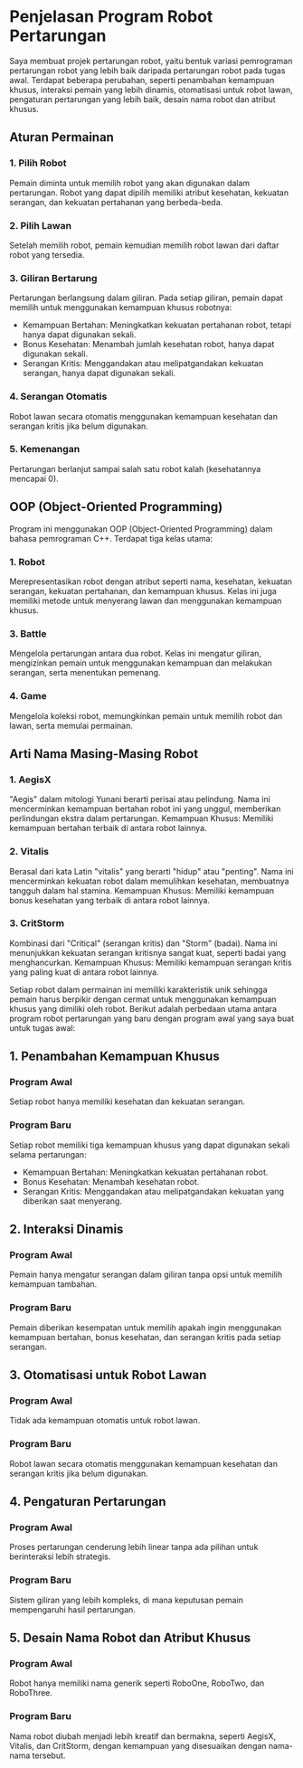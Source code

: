 # Penjelasan Program Robot Pertarungan

Saya membuat projek pertarungan robot, yaitu bentuk variasi pemrograman pertarungan robot yang lebih baik daripada pertarungan robot pada tugas awal.
Terdapat beberapa perubahan, seperti penambahan kemampuan khusus, interaksi pemain yang lebih dinamis, otomatisasi untuk robot lawan, pengaturan pertarungan yang lebih baik, desain nama robot dan atribut khusus.

## Aturan Permainan
### 1. Pilih Robot
Pemain diminta untuk memilih robot yang akan digunakan dalam pertarungan. Robot yang dapat dipilih memiliki atribut kesehatan, kekuatan serangan, dan kekuatan pertahanan yang berbeda-beda.
### 2. Pilih Lawan
Setelah memilih robot, pemain kemudian memilih robot lawan dari daftar robot yang tersedia.
### 3. Giliran Bertarung
Pertarungan berlangsung dalam giliran. Pada setiap giliran, pemain dapat memilih untuk menggunakan kemampuan khusus robotnya:
- Kemampuan Bertahan: Meningkatkan kekuatan pertahanan robot, tetapi hanya dapat digunakan sekali.
- Bonus Kesehatan: Menambah jumlah kesehatan robot, hanya dapat digunakan sekali.
- Serangan Kritis: Menggandakan atau melipatgandakan kekuatan serangan, hanya dapat digunakan sekali.
### 4. Serangan Otomatis
Robot lawan secara otomatis menggunakan kemampuan kesehatan dan serangan kritis jika belum digunakan.
### 5. Kemenangan
Pertarungan berlanjut sampai salah satu robot kalah (kesehatannya mencapai 0).

## OOP (Object-Oriented Programming)
Program ini menggunakan OOP (Object-Oriented Programming) dalam bahasa pemrograman C++. Terdapat tiga kelas utama:
### 1. Robot
Merepresentasikan robot dengan atribut seperti nama, kesehatan, kekuatan serangan, kekuatan pertahanan, dan kemampuan khusus. Kelas ini juga memiliki metode untuk menyerang lawan dan menggunakan kemampuan khusus.
### 3. Battle
Mengelola pertarungan antara dua robot. Kelas ini mengatur giliran, mengizinkan pemain untuk menggunakan kemampuan dan melakukan serangan, serta menentukan pemenang.
### 4. Game
Mengelola koleksi robot, memungkinkan pemain untuk memilih robot dan lawan, serta memulai permainan.

## Arti Nama Masing-Masing Robot
### 1. AegisX
"Aegis" dalam mitologi Yunani berarti perisai atau pelindung. Nama ini mencerminkan kemampuan bertahan robot ini yang unggul, memberikan perlindungan ekstra dalam pertarungan.
Kemampuan Khusus: Memiliki kemampuan bertahan terbaik di antara robot lainnya.
### 2. Vitalis
Berasal dari kata Latin "vitalis" yang berarti "hidup" atau "penting". Nama ini mencerminkan kekuatan robot dalam memulihkan kesehatan, membuatnya tangguh dalam hal stamina.
Kemampuan Khusus: Memiliki kemampuan bonus kesehatan yang terbaik di antara robot lainnya.
### 3. CritStorm
Kombinasi dari "Critical" (serangan kritis) dan "Storm" (badai). Nama ini menunjukkan kekuatan serangan kritisnya sangat kuat, seperti badai yang menghancurkan.
Kemampuan Khusus: Memiliki kemampuan serangan kritis yang paling kuat di antara robot lainnya.

Setiap robot dalam permainan ini memiliki karakteristik unik sehingga pemain harus berpikir dengan cermat untuk menggunakan kemampuan khusus yang dimiliki oleh robot.
Berikut adalah perbedaan utama antara program robot pertarungan yang baru dengan program awal yang saya buat untuk tugas awal:
## 1. Penambahan Kemampuan Khusus
### Program Awal
Setiap robot hanya memiliki kesehatan dan kekuatan serangan.
### Program Baru
Setiap robot memiliki tiga kemampuan khusus yang dapat digunakan sekali selama pertarungan:
- Kemampuan Bertahan: Meningkatkan kekuatan pertahanan robot.
- Bonus Kesehatan: Menambah kesehatan robot.
- Serangan Kritis: Menggandakan atau melipatgandakan kekuatan yang diberikan saat menyerang.
## 2. Interaksi Dinamis
### Program Awal
Pemain hanya mengatur serangan dalam giliran tanpa opsi untuk memilih kemampuan tambahan.
### Program Baru
Pemain diberikan kesempatan untuk memilih apakah ingin menggunakan kemampuan bertahan, bonus kesehatan, dan serangan kritis pada setiap serangan.
## 3. Otomatisasi untuk Robot Lawan
### Program Awal
Tidak ada kemampuan otomatis untuk robot lawan.
### Program Baru
Robot lawan secara otomatis menggunakan kemampuan kesehatan dan serangan kritis jika belum digunakan.
## 4. Pengaturan Pertarungan
### Program Awal
Proses pertarungan cenderung lebih linear tanpa ada pilihan untuk berinteraksi lebih strategis.
### Program Baru
Sistem giliran yang lebih kompleks, di mana keputusan pemain mempengaruhi hasil pertarungan.
## 5. Desain Nama Robot dan Atribut Khusus
### Program Awal
Robot hanya memiliki nama generik seperti RoboOne, RoboTwo, dan RoboThree.
### Program Baru
Nama robot diubah menjadi lebih kreatif dan bermakna, seperti AegisX, Vitalis, dan CritStorm, dengan kemampuan yang disesuaikan dengan nama-nama tersebut.
